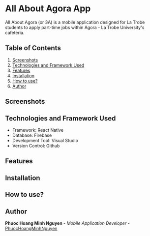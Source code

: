 # All About Agora App

All About Agora (or 3A) is a mobile application designed for La Trobe students to apply part-time jobs within Agora - La Trobe University's cafeteria.

## Table of Contents

1. [Screenshots](#screenshots)
2. [Technologies and Framework Used](#technologies-and-framework-used)
3. [Features](#features)
4. [Installation](#installation)
5. [How to use?](#how-to-use)
6. [Author](#author)

## Screenshots

## Technologies and Framework Used
- Framework: React Native
- Database: Firebase
- Development Tool: Visual Studio
- Version Control: Github

## Features

## Installation

## How to use?

## Author
**Phuoc Hoang Minh Nguyen** - *Mobile Application Developer* - [PhuocHoangMinhNguyen](https://github.com/PhuocHoangMinhNguyen)
